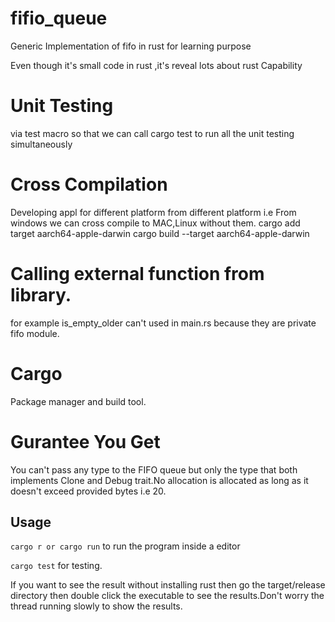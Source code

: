 # fifio_queue
Generic Implementation of fifo in rust for learning purpose

Even though it's small code in rust ,it's reveal lots about rust Capability

# Unit Testing 
via test macro so that we can call cargo test to run all the unit testing simultaneously

# Cross Compilation
Developing appl for different platform from different platform i.e From windows we can cross compile to MAC,Linux without them.
cargo add target aarch64-apple-darwin
cargo build --target aarch64-apple-darwin

# Calling external function from library.
for example is_empty_older can't used in main.rs because they are private fifo module.

# Cargo 
Package manager and build tool.

# Gurantee You Get
You can't pass any type to the FIFO queue but only the type that both implements Clone and Debug trait.No allocation is allocated as long as it doesn't exceed
provided bytes i.e 20.

## Usage

``` cargo r or cargo run ``` to run the program inside a editor

```cargo test``` for testing.

If you want to see the result without installing rust then go the target/release directory then double click the executable to see the results.Don't worry the thread running slowly to show the results.
